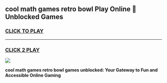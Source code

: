 
## cool math games retro bowl Play Online 👋 Unblocked Games
<h3>
<a href="https://news.freeplayer.one?title=cool_math_games_retro_bowl&ref=17CMG">CLICK TO PLAY</a></h3>
<hr>

<h3>
<a href="https://news.freeplayer.one?title=cool_math_games_retro_bowl&ref=17CMG">CLICK 2 PLAY</a>
  
</h3>

<a href="https://news.freeplayer.one?title=cool_math_games_retro_bowl&ref=17CMG/"><img src="https://clearcache.store/games.png"></a>


**cool math games retro bowl games unblocked: Your Gateway to Fun and Accessible Online Gaming**
